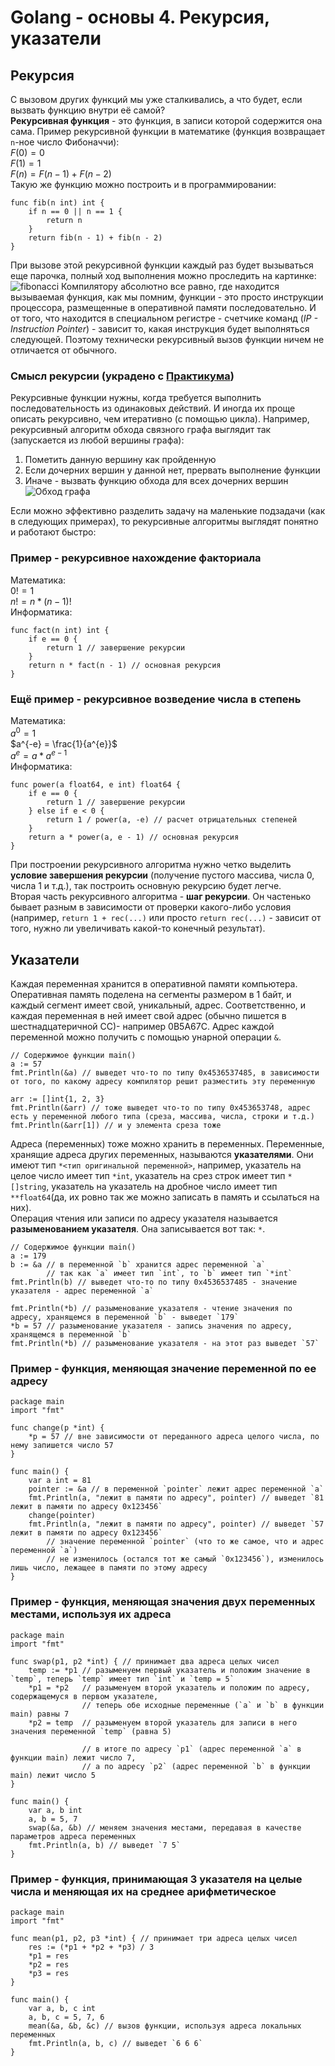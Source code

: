 # Golang - основы 4. Рекурсия, указатели
## Рекурсия
С вызовом других функций мы уже сталкивались, а что будет, если вызвать функцию внутри её самой?<br>
**Рекурсивная функция** - это функция, в записи которой содержится она сама.
Пример рекурсивной функции в математике (функция возвращает `n`-ное число Фибоначчи):<br>
$F(0) = 0$<br>
$F(1) = 1$<br>
$F(n) = F(n - 1) + F(n - 2)$<br>
Такую же функцию можно построить и в программировании:
```golang
func fib(n int) int {
    if n == 0 || n == 1 {
        return n
    }
    return fib(n - 1) + fib(n - 2)
}
```
При вызове этой рекурсивной функции каждый раз будет вызываться еще парочка, полный ход выполнения можно проследить на картинке:
![fibonacci](https://github.com/papashik/elena/assets/96551531/d5985c71-98ef-4ee6-8faf-e782d6ea9acb)
Компилятору абсолютно все равно, где находится вызываемая функция, 
как мы помним, функции - это просто инструкции процессора, размещенные в оперативной памяти последовательно.
И от того, что находится в специальном регистре - счетчике команд (_IP - Instruction Pointer_) - зависит то,
какая инструкция будет выполняться следующей. Поэтому технически рекурсивный вызов функции ничем не отличается от обычного.
### Смысл рекурсии (украдено с [Практикума](https://practicum.yandex.ru/blog/rekursiya-v-programmirovanii/))
Рекурсивные функции нужны, когда требуется выполнить последовательность из одинаковых действий.
И иногда их проще описать рекурсивно, чем итеративно (с помощью цикла). 
Например, рекурсивный алгоритм обхода связного графа выглядит так (запускается из любой вершины графа):<br>
1. Пометить данную вершину как пройденную
2. Если дочерних вершин у данной нет, прервать выполнение функции
3. Иначе - вызвать функцию обхода для всех дочерних вершин
![Обход графа](https://prog-cpp.ru/wp-content/uploads/width.gif)

Если можно эффективно разделить задачу на маленькие подзадачи (как в следующих примерах),
то рекурсивные алгоритмы выглядят понятно и работают быстро:
### Пример - рекурсивное нахождение факториала
Математика:<br>
$0! = 1$ <br>
$n! = n * (n - 1)!$<br>
Информатика:
```golang
func fact(n int) int {
    if e == 0 {
        return 1 // завершение рекурсии
    }
    return n * fact(n - 1) // основная рекурсия
}
```
### Ещё пример - рекурсивное возведение числа в степень
Математика:<br>
$a^0 = 1$<br>
$a^{-e} = \frac{1}{a^{e}}$<br>
$a^e = a * a^{e-1}$<br>
Информатика:
```golang
func power(a float64, e int) float64 {
    if e == 0 {
        return 1 // завершение рекурсии
    } else if e < 0 {
        return 1 / power(a, -e) // расчет отрицательных степеней
    }
    return a * power(a, e - 1) // основная рекурсия
}
```
При построении рекурсивного алгоритма нужно четко выделить **условие завершения рекурсии** (получение пустого массива, числа 0, числа 1 и т.д.), так построить основную рекурсию будет легче.<br>
Вторая часть рекурсивного алгоритма - **шаг рекурсии**. Он частенько бывает разным в зависимости от проверки какого-либо условия (например, `return 1 + rec(...)` или просто `return rec(...)` - зависит от того, нужно ли увеличивать какой-то конечный результат).
## Указатели
Каждая переменная хранится в оперативной памяти компьютера. Оперативная память поделена на сегменты размером в 1 байт, и каждый сегмент имеет свой, уникальный, адрес. Соответственно, и каждая переменная в ней имеет свой адрес (обычно пишется в шестнадцатеричной СС)- например 0B5A67C. Адрес каждой переменной можно получить с помощью унарной операции `&`.
```golang
// Содержимое функции main()
a := 57
fmt.Println(&a) // выведет что-то по типу 0x4536537485, в зависимости от того, по какому адресу компилятор решит разместить эту переменную

arr := []int{1, 2, 3}
fmt.Println(&arr) // тоже выведет что-то по типу 0x453653748, адрес есть у переменной любого типа (среза, массива, числа, строки и т.д.)
fmt.Println(&arr[1]) // и у элемента среза тоже
```
Адреса (переменных) тоже можно хранить в переменных.
Переменные, хранящие адреса других переменных, называются **указателями**. Они имеют тип `*<тип оригинальной переменной>`, например, указатель на целое число имеет тип `*int`, указатель на срез строк имеет тип `*[]string`, указатель на указатель на дробное число имеет тип `**float64`(да, их ровно так же можно записать в память и ссылаться на них).<br>
Операция чтения или записи по адресу указателя называется **разыменованием указателя**. Она записывается вот так: `*`.
```golang
// Содержимое функции main()
a := 179
b := &a // в переменной `b` хранится адрес переменной `a`
        // так как `a` имеет тип `int`, то `b` имеет тип `*int`
fmt.Println(b) // выведет что-то по типу 0x4536537485 - значение указателя - адрес переменной `a`

fmt.Println(*b) // разыменование указателя - чтение значения по адресу, хранящемся в переменной `b` - выведет `179`
*b = 57 // разыменование указателя - запись значения по адресу, хранящемся в переменной `b`
fmt.Println(*b) // разыменование указателя - на этот раз выведет `57`
```
### Пример - функция, меняющая значение переменной по ее адресу
```golang
package main
import "fmt"

func change(p *int) {
    *p = 57 // вне зависимости от переданного адреса целого числа, по нему запишется число 57
}

func main() {
    var a int = 81
    pointer := &a // в переменной `pointer` лежит адрес переменной `a`
    fmt.Println(a, "лежит в памяти по адресу", pointer) // выведет `81 лежит в памяти по адресу 0x123456`
    change(pointer)
    fmt.Println(a, "лежит в памяти по адресу", pointer) // выведет `57 лежит в памяти по адресу 0x123456`
        // значение переменной `pointer` (что то же самое, что и адрес переменной `a`)
        // не изменилось (остался тот же самый `0x123456`), изменилось лишь число, лежащее в памяти по этому адресу
}
```
### Пример - функция, меняющая значения двух переменных местами, используя их адреса
```golang
package main
import "fmt"

func swap(p1, p2 *int) { // принимает два адреса целых чисел
    temp := *p1 // разыменуем первый указатель и положим значение в `temp`, теперь `temp` имеет тип `int` и `temp = 5`
    *p1 = *p2 	// разыменуем второй указатель и положим по адресу, содержащемуся в первом указателе,
                // теперь обе исходные переменные (`a` и `b` в функции main) равны 7
    *p2 = temp  // разыменуем второй указатель для записи в него значения переменной `temp` (равна 5)

                // в итоге по адресу `p1` (адрес переменной `a` в функции main) лежит число 7,
                // а по адресу `p2` (адрес переменной `b` в функции main) лежит число 5
}

func main() {
    var a, b int
    a, b = 5, 7
    swap(&a, &b) // меняем значения местами, передавая в качестве параметров адреса переменных
    fmt.Println(a, b) // выведет `7 5`
}
``` 
### Пример - функция, принимающая 3 указателя на целые числа и меняющая их на среднее арифметическое
```golang
package main
import "fmt"

func mean(p1, p2, p3 *int) { // принимает три адреса целых чисел
    res := (*p1 + *p2 + *p3) / 3
    *p1 = res
    *p2 = res
    *p3 = res
}

func main() {
    var a, b, c int
    a, b, c = 5, 7, 6
    mean(&a, &b, &c) // вызов функции, используя адреса локальных переменных
    fmt.Println(a, b, c) // выведет `6 6 6`
}
``` 
